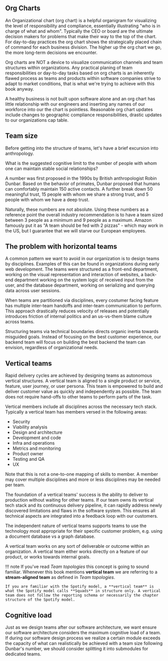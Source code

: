 ## Org Charts

An Organizational chart (org chart) is a helpful organigram for visualizing the level of responsibility and compliance, essentially illustrating "who is in charge of what and whom". Typically the CEO or board are the ultimate decision makers for problems that make their way to the top of the chart. For day-to-day practices the org chart shows the strategically placed chain of command for each business division. The higher up the org chart we go, the more long-term decisions we encounter.

Org charts are NOT a device to visualize communication channels and team structures within organizations. Any practical planing of team responsibilities or day-to-day tasks based on org charts is an inherently flawed process as teams and products within software companies strive to adapt to market conditions, that is what we're trying to achieve with this book anyway.

A healthy business is not built upon software alone and an org chart has little relationship with our engineers and inserting any names of our workforce into our the chart is pointless. Reasonable org chart updates include changes to geographic compliance responsibilities, drastic updates to our organizations cap table.

## Team size

Before getting into the structure of teams, let's have a brief excursion into anthropology.

What is the suggested cognitive limit to the number of people with whom one can maintain stable social relationships?

A number was first proposed in the 1990s by British anthropologist Robin Dunbar. Based on the behavior of primates, Dunbar proposed that humans can comfortably maintain 150 active contacts. A further break down 50 meaningful trust, 15 people with whom we share a strong trust, and 5 people with whom we have a deep trust.

Naturally, these numbers are not absolute. Using these numbers as a reference point the overall industry recommendation is to have a team sized between 3 people as a minimum and 9 people as a maximum. Amazon famously put it as "A team should be fed with 2 pizzas" - which may work in the US, but I guarantee that we will starve our European employees.

## The problem with horizontal teams

A common pattern we want to avoid in our organization is to design teams by disciplines. Examples of this can be found in organizations during <!-- vale write-good.Weasel = NO -->early<!-- vale write-good.Weasel = YES --> web development. The teams were structured as a front-end department, working on the visual representation and interaction of websites, a back-end department working on the system logic of received input from the user, and the database department, working on serializing and querying data across user sessions.

When teams are partitioned via disciplines, every costumer facing feature has multiple inter-team handoffs and inter-team communication to perform. This approach drastically reduces velocity of releases and potentially introduces friction of internal politics and an us-vs-them blame culture across teams.

Structuring teams via technical boundaries directs organic inertia towards misguided goals. Instead of focusing on the best customer experience, our backend team will focus on building the best backend the team can envision, regardless of organizational needs.

## Vertical teams

Rapid delivery cycles are achieved by designing teams as autonomous vertical structures. A vertical team is aligned to a single product or service, feature, user journey, or user persona. This team is empowered to build and deliver customer value as quickly and independently as possible. The team does not require hand-offs to other teams to perform parts of the task.

Vertical members include all disciplines across the necessary tech stack. Typically a vertical team has members versed in the following areas:

- Security
- Viability analysis
- Design and architecture
- Development and code
- Infra and operations
- Metrics and monitoring
- Product owner
- Testing and QA
- UX

Note that this is not a one-to-one mapping of skills to member. A member may cover multiple disciplines and more or less disciplines may be needed per team. 

The foundation of a vertical teams' success is the ability to deliver to production without waiting for other teams. If our team owns its vertical tech stack and its continuous delivery pipeline, it can rapidly address newly discovered limitations and flaws in the software system. This ensures all technical aspects are integrated into a feedback loop with our customers.  

The independent nature of vertical teams supports teams to use the technology most appropriate for their specific customer problem, e.g. using a document database vs a graph database. 

A vertical team works on any sort of deliverable or outcome within an organization. A vertical team either works directly on a feature of our product, or works towards internal goals.

<!-- vale Vale.Avoid = NO -->

!!! note
    If you've read *Team topologies* this concept is going to sound familiar. Whenever this book mentions **vertical team** we are referring to a **stream-aligned team** as defined in *Team topologies*.

    If you are familiar with the Spotify model, a **vertical team** is what the Spotify model calls **Squads** in structure only. A vertical team does not follow the reporting schema or necessarily the chapter structure of the Spotify model.

<!-- vale Vale.Avoid = YES -->

## Cognitive load

Just as we design teams after our software architecture, we want ensure our software architecture considers the maximum cognitive load of a team. If during our software design process we realize a certain module exceeds the capacity of what can realistically be achieved with a team size following Dunbar's number, we should consider splitting it into submodules for dedicated teams.
